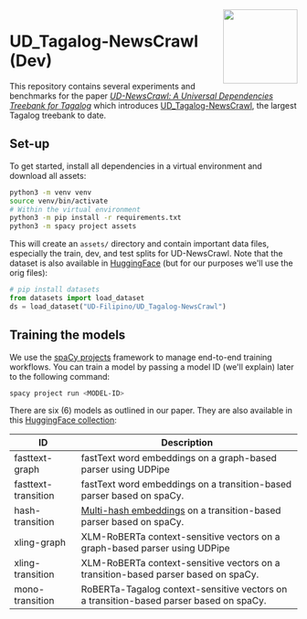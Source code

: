 <img src="https://cdn-avatars.huggingface.co/v1/production/uploads/634e20a0c1ce28f1de920cc4/k7SJny1M3lDa5CH_T1bp3.png" width="130" height="130" align="right" />

# UD_Tagalog-NewsCrawl (Dev)

This repository contains several experiments and benchmarks for the paper [_UD-NewsCrawl: A Universal Dependencies Treebank for Tagalog_]() which introduces [UD_Tagalog-NewsCrawl](https://huggingface.co/datasets/UD-Filipino/UD_Tagalog-NewsCrawl), the largest Tagalog treebank to date.



## Set-up

To get started, install all dependencies in a virtual environment and download all assets:

```sh
python3 -m venv venv
source venv/bin/activate
# Within the virtual environment
python3 -m pip install -r requirements.txt
python3 -m spacy project assets
```

This will create an `assets/` directory and contain important data files, especially the train, dev, and test splits for UD-NewsCrawl.
Note that the dataset is also available in [HuggingFace](https://huggingface.co/datasets/UD-Filipino/UD_Tagalog-NewsCrawl) (but for our purposes we'll use the orig files):

```python
# pip install datasets
from datasets import load_dataset
ds = load_dataset("UD-Filipino/UD_Tagalog-NewsCrawl")
```

## Training the models

We use the [spaCy projects](https://spacy.io/usage/projects) framework to manage end-to-end training workflows.
You can train a model by passing a model ID (we'll explain) later to the following command:

```sh
spacy project run <MODEL-ID>
```

There are six (6) models as outlined in our paper. They are also available in this [HuggingFace collection]():

| ID                  | Description                                                                                            |
|---------------------|--------------------------------------------------------------------------------------------------------|
| fasttext-graph      | fastText word embeddings on a graph-based parser using UDPipe                                          |
| fasttext-transition | fastText word embeddings on a transition-based parser based on spaCy.                                  |
| hash-transition     | [Multi-hash embeddings](https://arxiv.org/abs/2212.09255) on a transition-based parser based on spaCy. |
| xling-graph         | XLM-RoBERTa context-sensitive vectors on a graph-based parser using UDPipe                             |
| xling-transition    | XLM-RoBERTa context-sensitive vectors on a transition-based parser based on spaCy.                     |
| mono-transition     | RoBERTa-Tagalog context-sensitive vectors on a transition-based parser based on spaCy.                 |
